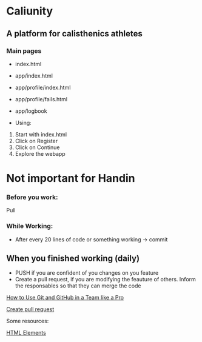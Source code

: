# Caliunity

## A platform for calisthenics athletes

### Main pages

-   index.html
-   app/index.html
-   app/profile/index.html
-   app/profile/fails.html
-   app/logbook

-   Using:

1. Start with index.html
2. Click on Register
3. Click on Continue
4. Explore the webapp

# Not important for Handin

### Before you work:

Pull

### While Working:

-   After every 20 lines of code or something working -> commit

## When you finished working (daily)

-   PUSH if you are confident of you changes on you feature
-   Create a pull request, if you are modifying the feauture of others. Inform the responsables so that they can merge the code

[How to Use Git and GitHub in a Team like a Pro](https://www.freecodecamp.org/news/how-to-use-git-and-github-in-a-team-like-a-pro/)

[Create pull request](https://docs.github.com/en/pull-requests/collaborating-with-pull-requests/proposing-changes-to-your-work-with-pull-requests/creating-a-pull-request)

Some resources:

[HTML Elements](https://www.w3schools.com/html/default.asp)
